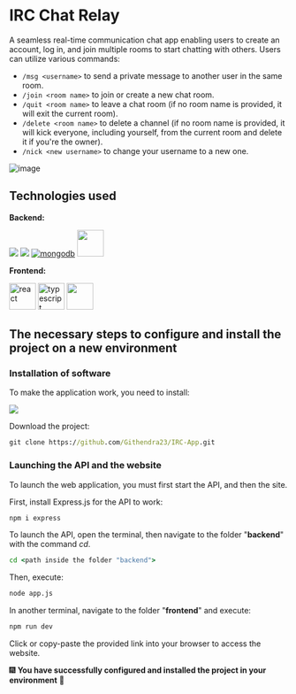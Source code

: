# IRC Chat Relay

A seamless real-time communication chat app enabling users to create an account, log in, and join multiple rooms to start chatting with others. Users can utilize various commands:
- ```/msg <username>``` to send a private message to another user in the same room.
- ```/join <room name>```  to join or create a new chat room.
- ```/quit <room name>``` to leave a chat room (if no room name is provided, it will exit the current room).
- ```/delete <room name>``` to delete a channel (if no room name is provided, it will kick everyone, including yourself, from the current room and delete it if you're the owner).
- ```/nick <new username>``` to change your username to a new one.

![image](https://github.com/Githendra23/IRC-App/assets/51377697/8b67434f-6dfd-44a0-8e0a-62cc275d17df)


## Technologies used

**Backend:**

<a href="https://nodejs.org/docs/latest/api/" target="_blank"><img src="https://img.icons8.com/fluency/48/node-js.png"/></a>
<a href="https://expressjs.com/en/5x/api.html" target="_blank"><img src="https://img.icons8.com/fluency/48/express-js.png"/></a>
<a href="https://www.mongodb.com/docs/" target="_blank"><img src="https://img.icons8.com/color/48/mongodb.png" alt="mongodb"/></a>
<a href="https://socket.io/docs/v4/" target="_blank"><img width="48" height="48" src="https://upload.wikimedia.org/wikipedia/commons/thumb/9/96/Socket-io.svg/1024px-Socket-io.svg.png"/></a>

**Frontend:**

<a href="https://legacy.reactjs.org/docs/getting-started.html"><img width="auto" height="48" src="https://upload.wikimedia.org/wikipedia/commons/thumb/a/a7/React-icon.svg/2300px-React-icon.svg.png" alt="react"/></a>
<a href="https://www.typescriptlang.org/docs/"><img width="48" height="48" src="https://img.icons8.com/fluency/48/typescript--v1.png" alt="typescript"/></a>
<a href="https://socket.io/docs/v4/" target="_blank"><img width="48" height="48" src="https://upload.wikimedia.org/wikipedia/commons/thumb/9/96/Socket-io.svg/1024px-Socket-io.svg.png"/></a>

## The necessary steps to configure and install the project on a new environment

### Installation of software

To make the application work, you need to install:

<a href="https://nodejs.org/en/download" target="_blank"><img src="https://img.icons8.com/fluency/48/node-js.png"/></a>

Download the project:
```cmd
git clone https://github.com/Githendra23/IRC-App.git
```

### Launching the API and the website

To launch the web application, you must first start the API, and then the site.

First, install Express.js for the API to work:
```cmd
npm i express
```

To launch the API, open the terminal, then navigate to the folder "**backend**" with the command *cd*.
```cmd
cd <path inside the folder "backend">
```

Then, execute:
```cmd
node app.js
```

In another terminal, navigate to the folder "**frontend**" and execute:
```cmd
npm run dev
```

Click or copy-paste the provided link into your browser to access the website.

:fireworks: **You have successfully configured and installed the project in your environment** :tada:
